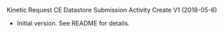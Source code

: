 Kinetic Request CE Datastore Submission Activity Create V1 (2018-05-6)
 * Initial version.  See README for details.
